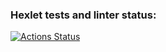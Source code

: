 ### Hexlet tests and linter status:
[![Actions Status](https://github.com/GolovkoStepan/rails-project-64/actions/workflows/hexlet-check.yml/badge.svg)](https://github.com/GolovkoStepan/rails-project-64/actions)